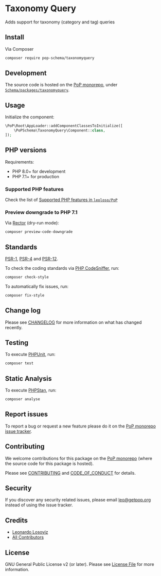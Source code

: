 # Taxonomy Query

<!--
[![Build Status][ico-travis]][link-travis]
[![Quality Score][ico-code-quality]][link-code-quality]
[![Software License][ico-license]](LICENSE.md)
[![Latest Version on Packagist][ico-version]][link-packagist]
[![Coverage Status][ico-scrutinizer]][link-scrutinizer]
[![Total Downloads][ico-downloads]][link-downloads]
-->

Adds support for taxonomy (category and tag) queries

## Install

Via Composer

``` bash
composer require pop-schema/taxonomyquery
```

## Development

The source code is hosted on the [PoP monorepo](https://github.com/leoloso/PoP), under [`Schema/packages/taxonomyquery`](https://github.com/leoloso/PoP/tree/master/layers/Schema/packages/taxonomyquery).

## Usage

Initialize the component:

``` php
\PoP\Root\AppLoader::addComponentClassesToInitialize([
    \PoPSchema\TaxonomyQuery\Component::class,
]);
```

## PHP versions

Requirements:

- PHP 8.0+ for development
- PHP 7.1+ for production

### Supported PHP features

Check the list of [Supported PHP features in `leoloso/PoP`](https://github.com/leoloso/PoP/#supported-php-features)

### Preview downgrade to PHP 7.1

Via [Rector](https://github.com/rectorphp/rector) (dry-run mode):

```bash
composer preview-code-downgrade
```

## Standards

[PSR-1](https://www.php-fig.org/psr/psr-1), [PSR-4](https://www.php-fig.org/psr/psr-4) and [PSR-12](https://www.php-fig.org/psr/psr-12).

To check the coding standards via [PHP CodeSniffer](https://github.com/squizlabs/PHP_CodeSniffer), run:

``` bash
composer check-style
```

To automatically fix issues, run:

``` bash
composer fix-style
```

## Change log

Please see [CHANGELOG](CHANGELOG.md) for more information on what has changed recently.

## Testing

To execute [PHPUnit](https://phpunit.de/), run:

``` bash
composer test
```

## Static Analysis

To execute [PHPStan](https://github.com/phpstan/phpstan), run:

``` bash
composer analyse
```

## Report issues

To report a bug or request a new feature please do it on the [PoP monorepo issue tracker](https://github.com/leoloso/PoP/issues).

## Contributing

We welcome contributions for this package on the [PoP monorepo](https://github.com/leoloso/PoP) (where the source code for this package is hosted).

Please see [CONTRIBUTING](CONTRIBUTING.md) and [CODE_OF_CONDUCT](CODE_OF_CONDUCT.md) for details.

## Security

If you discover any security related issues, please email leo@getpop.org instead of using the issue tracker.

## Credits

- [Leonardo Losoviz][link-author]
- [All Contributors][link-contributors]

## License

GNU General Public License v2 (or later). Please see [License File](LICENSE.md) for more information.

[ico-version]: https://img.shields.io/packagist/v/pop-schema/taxonomyquery.svg?style=flat-square
[ico-license]: https://img.shields.io/badge/license-GPLv2-brightgreen.svg?style=flat-square
[ico-travis]: https://img.shields.io/travis/pop-schema/taxonomyquery/master.svg?style=flat-square
[ico-scrutinizer]: https://img.shields.io/scrutinizer/coverage/g/pop-schema/taxonomyquery.svg?style=flat-square
[ico-code-quality]: https://img.shields.io/scrutinizer/g/pop-schema/taxonomyquery.svg?style=flat-square
[ico-downloads]: https://img.shields.io/packagist/dt/pop-schema/taxonomyquery.svg?style=flat-square

[link-packagist]: https://packagist.org/packages/pop-schema/taxonomyquery
[link-travis]: https://travis-ci.org/pop-schema/taxonomyquery
[link-scrutinizer]: https://scrutinizer-ci.com/g/pop-schema/taxonomyquery/code-structure
[link-code-quality]: https://scrutinizer-ci.com/g/pop-schema/taxonomyquery
[link-downloads]: https://packagist.org/packages/pop-schema/taxonomyquery
[link-author]: https://github.com/leoloso
[link-contributors]: ../../../../../../contributors

